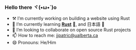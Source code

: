 ### Hello there ヾ(•ω•`)o

- ⚒ I’m currently working on building a website using Rust
- 🧠 I’m currently learning [ __Rust__](https://www.rust-lang.org/) 🦀, and 日本語 🗾
- 👬 I’m looking to collaborate on open source Rust projects
- 📫 How to reach me: jjpatric@ualberta.ca
- 😄 Pronouns: He/Him
